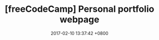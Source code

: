 ---
title:  "[freeCodeCamp] Personal portfolio webpage"
date:   2017-02-10 13:37:42 +0800
categories: Pages
demo_url: /demo/personal-portfolio-webpage/
---